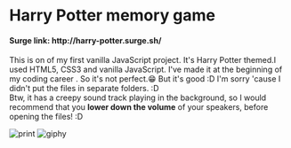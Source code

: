 <h1>Harry Potter memory game</h1>
<h4>Surge link: http://harry-potter.surge.sh/ </h4>
This is on of my first vanilla JavaScript project. It's Harry Potter themed.I used HTML5, CSS3 and vanilla JavaScript. I've made it at the beginning of my coding career . So it's not perfect.😁 But it's good :D I'm sorry 'cause I didn't put the files in separate folders. :D
<br>
Btw, it has a creepy sound track playing in the background, so I would recommend that you <b>lower down the volume</b> of your speakers, before opening the files! :D 

![print](https://user-images.githubusercontent.com/47828314/54232673-80d65e00-450b-11e9-98a2-9bd51b5175d0.png)
![giphy](https://user-images.githubusercontent.com/47828314/54234506-8c2b8880-450f-11e9-9597-f1e86492283f.gif)
